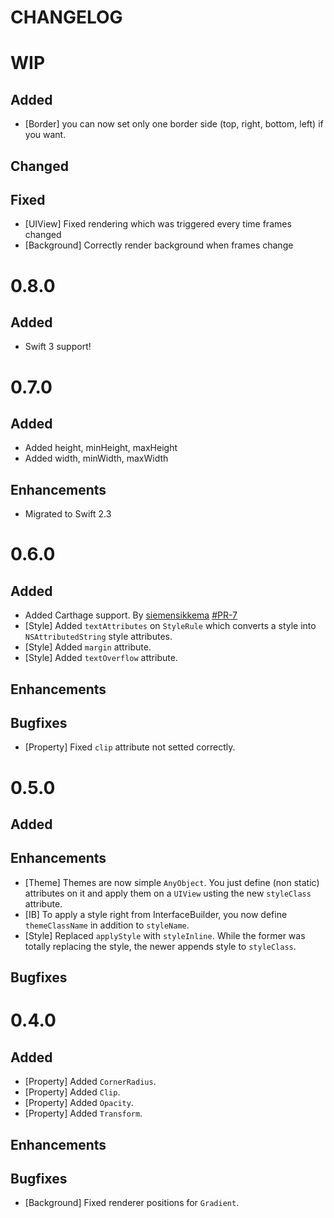 # CHANGELOG

# WIP

## Added

- [Border] you can now set only one border side (top, right, bottom, left) if you want.

## Changed

## Fixed

- [UIView] Fixed rendering which was triggered every time frames changed
- [Background] Correctly render background when frames change

# 0.8.0

## Added

- Swift 3 support!

# 0.7.0

## Added

- Added height, minHeight, maxHeight
- Added width, minWidth, maxWidth

## Enhancements

- Migrated to Swift 2.3

# 0.6.0

## Added

- Added Carthage support. By [siemensikkema](https://github.com/siemensikkema) [#PR-7](https://github.com/akane/Gaikan/pull/7)
- [Style] Added `textAttributes` on `StyleRule` which converts a style into `NSAttributedString` style attributes.
- [Style] Added `margin` attribute.
- [Style] Added `textOverflow` attribute.

## Enhancements

## Bugfixes

- [Property] Fixed `clip` attribute not setted correctly.

# 0.5.0

## Added

## Enhancements

- [Theme] Themes are now simple `AnyObject`. You just define (non static) attributes
on it and apply them on a `UIView` usting the new `styleClass` attribute.
- [IB] To apply a style right from InterfaceBuilder, you now define `themeClassName`
in addition to `styleName`.
- [Style] Replaced `applyStyle` with `styleInline`.
While the former was totally replacing the style, the newer appends style to `styleClass`.

## Bugfixes

# 0.4.0

## Added

- [Property] Added `CornerRadius`.
- [Property] Added `Clip`.
- [Property] Added `Opacity`.
- [Property] Added `Transform`.

## Enhancements

## Bugfixes

- [Background] Fixed renderer positions for `Gradient`.

